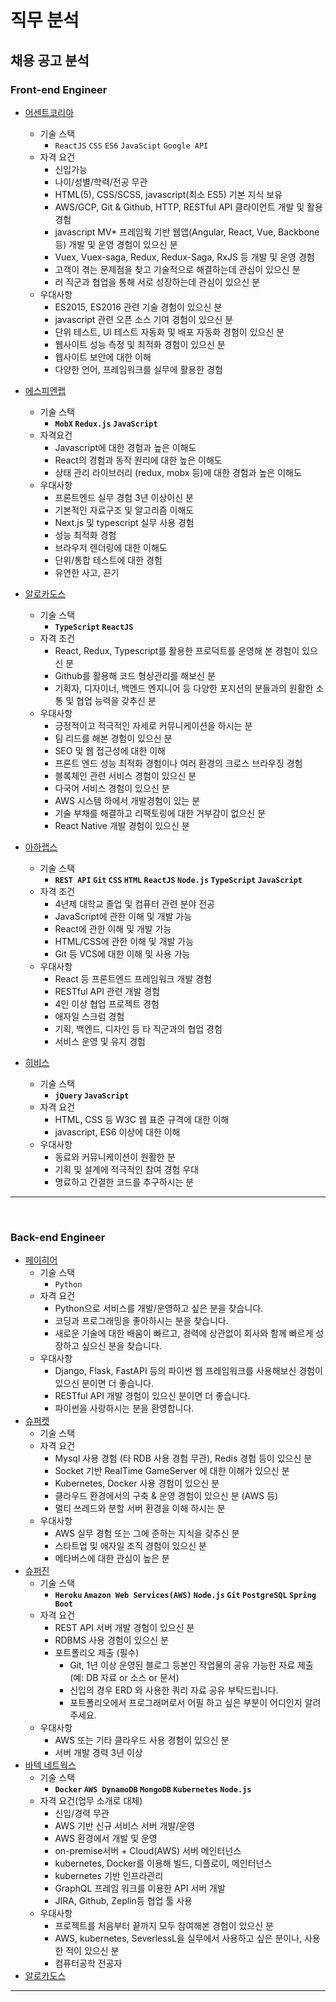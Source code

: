 # 직무 분석

## 채용 공고 분석

### Front-end Engineer

- [어센트코리아](https://career.programmers.co.kr/job_positions/15864)
    - 기술 스택
        - `ReactJS` `CSS` `ES6` `JavaScipt` `Google API`
    - 자격 요건
        - 신입가능
        - 나이/성별/학력/전공 무관
        - HTML(5), CSS/SCSS, javascript(최소 ES5) 기본 지식 보유
        - AWS/GCP, Git & Github, HTTP, RESTful API 클라이언트 개발 및 활용 경험
        - javascript MV* 프레임웍 기반 웹앱(Angular, React, Vue, Backbone 등) 개발 및 운영 경험이 있으신 분
        - Vuex, Vuex-saga, Redux, Redux-Saga, RxJS 등 개발 및 운영 경험
        - 고객이 겪는 문제점을 찾고 기술적으로 해결하는데 관심이 있으신 분
        - 러 직군과 협업을 통해 서로 성장하는데 관심이 있으신 분
    - 우대사항
        - ES2015, ES2016 관련 기술 경험이 있으신 분
        - javascript 관련 오픈 소스 기여 경험이 있으신 분
        - 단위 테스트, UI 테스트 자동화 및 배포 자동화 경험이 있으신 분
        - 웹사이트 성능 측정 및 최적화 경험이 있으신 분
        - 웹사이트 보안에 대한 이해
        - 다양한 언어, 프레임워크를 실무에 활용한 경험
- [에스피엔랩](https://career.programmers.co.kr/job_positions/10112)
    - 기술 스택
        - **`MobX` `Redux.js` `JavaScript`**
    - 자격요건
        - Javascript에 대한 경험과 높은 이해도
        - React의 경험과 동작 원리에 대한 높은 이해도
        - 상태 관리 라이브러리 (redux, mobx 등)에 대한 경험과 높은 이해도
    - 우대사항
        - 프론트엔드 실무 경험 3년 이상이신 분
        - 기본적인 자료구조 및 알고리즘 이해도
        - Next.js 및 typescript 실무 사용 경험
        - 성능 최적화 경험
        - 브라우저 렌더링에 대한 이해도
        - 단위/통합 테스트에 대한 경험
        - 유연한 사고, 끈기
        
- [알로카도스](https://career.programmers.co.kr/job_positions/16044)
    - 기술 스택
        - **`TypeScript` `ReactJS`**
    - 자격 조건
        - React, Redux, Typescript를 활용한 프로덕트를 운영해 본 경험이 있으신 분
        - Github를 활용해 코드 형상관리를 해보신 분
        - 기획자, 디자이너, 백엔드 엔지니어 등 다양한 포지션의 분들과의 원활한 소통 및 협업 능력을 갖추신 분
    - 우대사항
        - 긍정적이고 적극적인 자세로 커뮤니케이션을 하시는 분
        - 팀 리드를 해본 경험이 있으신 분
        - SEO 및 웹 접근성에 대한 이해
        - 프론트 엔드 성능 최적화 경험이나 여러 환경의 크로스 브라우징 경험
        - 블록체인 관련 서비스 경험이 있으신 분
        - 다국어 서비스 경험이 있으신 분
        - AWS 시스템 하에서 개발경험이 있는 분
        - 기술 부채를 해결하고 리팩토링에 대한 거부감이 없으신 분
        - React Native 개발 경험이 있으신 분
- [아하랩스](https://career.programmers.co.kr/job_positions/15863)
    - 기술 스택
        - **`REST API` `Git` `CSS` `HTML` `ReactJS` `Node.js` `TypeScript` `JavaScript`**
    - 자격 조건
        - 4년제 대학교 졸업 및 컴퓨터 관련 분야 전공
        - JavaScript에 관한 이해 및 개발 가능
        - React에 관한 이해 및 개발 가능
        - HTML/CSS에 관한 이해 및 개발 가능
        - Git 등 VCS에 대한 이해 및 사용 가능
    - 우대사항
        - React 등 프론트엔드 프레임워크 개발 경험
        - RESTful API 관련 개발 경험
        - 4인 이상 협업 프로젝트 경험
        - 애자일 스크럼 경험
        - 기획, 백엔드, 디자인 등 타 직군과의 협업 경험
        - 서비스 운영 및 유지 경험
        
- [히비스](https://career.programmers.co.kr/job_positions/2385)
    - 기술 스택
        - **`jQuery` `JavaScript`**
    - 자격 요건
        - HTML, CSS 등 W3C 웹 표준 규격에 대한 이해
        - javascript, ES6 이상에 대한 이해
    - 우대사항
        - 동료와 커뮤니케이션이 원활한 분
        - 기획 및 설계에 적극적인 참여 경험 우대
        - 명료하고 간결한 코드를 추구하시는 분

---

<br/>

### Back-end Engineer

- [페이히어](https://career.programmers.co.kr/job_positions/16032)
    - 기술 스택
        - `Python`
    - 자격 요건
        - Python으로 서비스를 개발/운영하고 싶은 분을 찾습니다.
        - 코딩과 프로그래밍을 좋아하시는 분을 찾습니다.
        - 새로운 기술에 대한 배움이 빠르고, 경력에 상관없이 회사와 함께 빠르게 성장하고 싶으신 분을 찾습니다.
    - 우대사항
        - Django, Flask, FastAPI 등의 파이썬 웹 프레임워크를 사용해보신 경험이 있으신 분이면 더 좋습니다.
        - RESTful API 개발 경험이 있으신 분이면 더 좋습니다.
        - 파이썬을 사랑하시는 분을 환영합니다.
- [슈퍼켓](https://career.programmers.co.kr/job_positions/13268)
    - 기술 스택
    - 자격 요건
        - Mysql 사용 경험 (타 RDB 사용 경험 무관), Redis 경험 등이 있으신 분
        - Socket 기반 RealTime GameServer 에 대한 이해가 있으신 분
        - Kubernetes, Docker 사용 경험이 있으신 분
        - 클라우드 환경에서의 구축 & 운영 경험이 있으신 분 (AWS 등)
        - 멀티 쓰레드와 분할 서버 환경을 이해 하시는 분
    - 우대사항
        - AWS 실무 경험 또는 그에 준하는 지식을 갖추신 분
        - 스타트업 및 애자일 조직 경험이 있으신 분
        - 메타버스에 대한 관심이 높은 분
- [슈퍼진](https://career.programmers.co.kr/job_positions/7182)
    - 기술 스택
        - **`Heroku` `Amazon Web Services(AWS)` `Node.js` `Git` `PostgreSQL` `Spring Boot`**
    - 자격 요건
        - REST API 서버 개발 경험이 있으신 분
        - RDBMS 사용 경험이 있으신 분
        - 포트폴리오 제출 (필수)
            - Git, 1년 이상 운영된 블로그 등본인 작업물의 공유 가능한 자료 제출 (예: DB 자료 or 소스 or 문서)
            - 신입의 경우 ERD 와 사용한 쿼리 자료 공유 부탁드립니다.
            - 포트폴리오에서 프로그래머로서 어필 하고 싶은 부분이 어디인지 알려주세요.
    - 우대사항
        - AWS 또는 기타 클라우드 사용 경험이 있으신 분
        - 서버 개발 경력 3년 이상
- [바텍 네트웍스](https://career.programmers.co.kr/job_positions/3669)
    - 기술 스택
        - **`Docker` `AWS DynamoDB` `MongoDB` `Kubernetes`  `Node.js`**
    - 자격 요건(업무 소개로 대체)
        - 신입/경력 무관
        - AWS 기반 신규 서비스 서버 개발/운영
        - AWS 환경에서 개발 및 운영
        - on-premise서버 + Cloud(AWS) 서버 메인터넌스
        - kubernetes, Docker를 이용해 빌드, 디플로이, 메인터넌스
        - kubernetes 기반 인프라관리
        - GraphQL 프레임 워크를 이용한 API 서버 개발
        - JIRA, Github, Zeplin등 협업 툴 사용
    - 우대사항
        - 프로젝트를 처음부터 끝까지 모두 참여해본 경험이 있으신 분
        - AWS, kubernetes, SeverlessL을 실무에서 사용하고 싶은 분이나, 사용한 적이 있으신 분
        - 컴퓨터공학 전공자
- [알로카도스](https://career.programmers.co.kr/job_positions/16045)
---